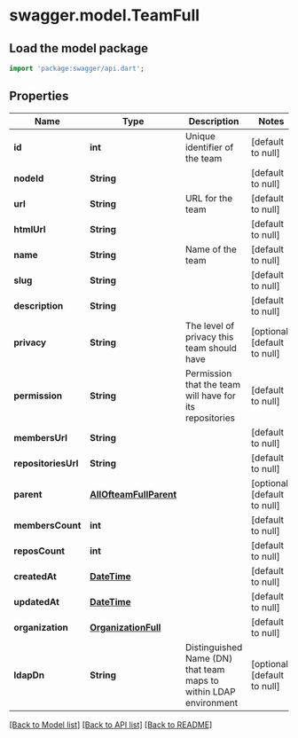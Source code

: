 # swagger.model.TeamFull

## Load the model package
```dart
import 'package:swagger/api.dart';
```

## Properties
Name | Type | Description | Notes
------------ | ------------- | ------------- | -------------
**id** | **int** | Unique identifier of the team | [default to null]
**nodeId** | **String** |  | [default to null]
**url** | **String** | URL for the team | [default to null]
**htmlUrl** | **String** |  | [default to null]
**name** | **String** | Name of the team | [default to null]
**slug** | **String** |  | [default to null]
**description** | **String** |  | [default to null]
**privacy** | **String** | The level of privacy this team should have | [optional] [default to null]
**permission** | **String** | Permission that the team will have for its repositories | [default to null]
**membersUrl** | **String** |  | [default to null]
**repositoriesUrl** | **String** |  | [default to null]
**parent** | [**AllOfteamFullParent**](AllOfteamFullParent.md) |  | [optional] [default to null]
**membersCount** | **int** |  | [default to null]
**reposCount** | **int** |  | [default to null]
**createdAt** | [**DateTime**](DateTime.md) |  | [default to null]
**updatedAt** | [**DateTime**](DateTime.md) |  | [default to null]
**organization** | [**OrganizationFull**](OrganizationFull.md) |  | [default to null]
**ldapDn** | **String** | Distinguished Name (DN) that team maps to within LDAP environment | [optional] [default to null]

[[Back to Model list]](../README.md#documentation-for-models) [[Back to API list]](../README.md#documentation-for-api-endpoints) [[Back to README]](../README.md)

